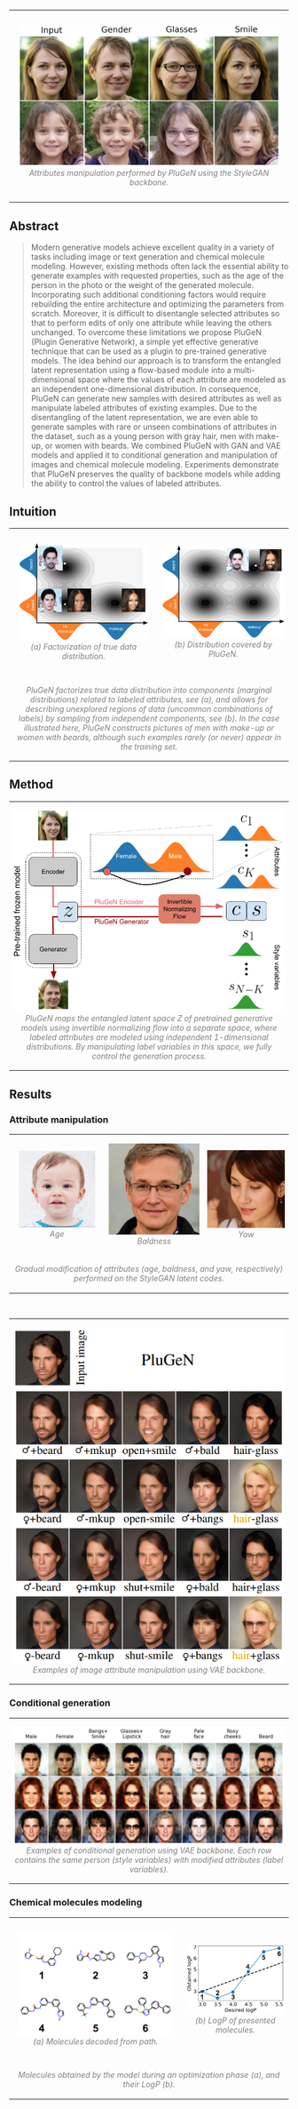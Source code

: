 
<table><tr>
<td> 
  <p align="center" style="padding: 10px">
    <img alt="Forwarding" src="assets/img/attributes_change.png">
    <br>
    <em style="color: grey">Attributes manipulation performed by PluGeN using the StyleGAN backbone.</em>
  </p> 
</td>
</tr></table>

## Abstract 

> Modern generative models achieve excellent quality in a variety of tasks including image or text generation and chemical molecule modeling. However, existing methods often lack the essential ability to generate examples with requested properties, such as the age of the person in the photo or the weight of the generated molecule. Incorporating such additional conditioning factors would require rebuilding the entire architecture and optimizing the parameters from scratch. Moreover, it is difficult to disentangle selected attributes so that to perform edits of only one attribute while leaving the others unchanged. To overcome these limitations we propose PluGeN (Plugin Generative Network), a simple yet effective generative technique that can be used as a plugin to pre-trained generative models. The idea behind our approach is to transform the entangled latent representation using a flow-based module into a multi-dimensional space where the values of each attribute are modeled as an independent one-dimensional distribution. In consequence, PluGeN can generate new samples with desired attributes as well as manipulate labeled attributes of existing examples. Due to the disentangling of the latent representation, we are even able to generate samples with rare or unseen combinations of attributes in the dataset, such as a young person with gray hair, men with make-up, or women with beards. We combined PluGeN with GAN and VAE models and applied it to conditional generation and manipulation of images and chemical molecule modeling. Experiments demonstrate that PluGeN preserves the quality of backbone models while adding the ability to control the values of labeled attributes.

## Intuition

<table>
<tr>
<td> 
  <p align="center" style="padding: 10px">
    <img alt="Forwarding" src="assets/img/PluGEN_2D_9_mod3.png">
    <br>
    <em style="color: grey">(a) Factorization of true data distribution.</em>
  </p> 
</td>
<td> 
  <p align="center">
    <img alt="Routing" src="assets/img/PluGEN_2D_8_mod3.png">
    <br>
    <em style="color: grey">(b) Distribution covered by PluGeN.</em>
  </p> 
</td>
</tr>
<tr>  
    <td colspan="2">
    <p align="center">
        <em style="color: grey">PluGeN factorizes true data distribution into components (marginal distributions) related to labeled attributes, see (a), and allows for describing unexplored regions of data (uncommon combinations of labels) by sampling from independent components, see (b). In the case illustrated here, PluGeN constructs pictures of men with make-up or women with beards, although such examples rarely (or never) appear in the training set.</em>
    </p>
    </td>
</tr>
</table>

## Method

<table><tr>
<td> 
  <p align="center">
    <img alt="Routing" src="assets/img/schemat5.png">
    <br>
    <em style="color: grey">PluGeN maps the entangled latent space Z of pretrained generative models using invertible normalizing flow into a separate space, where labeled attributes are modeled using independent 1-dimensional distributions. By manipulating label variables in this space, we fully control the generation process.</em>
  </p> 
</td>
</tr></table>

## Results

### Attribute manipulation 

<table>
<tr>
<td> 
  <p align="center" style="padding: 10px">
    <img alt="Forwarding" src="assets/img/a.gif">
    <br>
    <em style="color: grey">Age</em>
  </p> 
</td>
<td> 
  <p align="center">
    <img alt="Routing" src="assets/img/h.gif">
    <br>
    <em style="color: grey">Baldness</em>
  </p> 
</td>
<td> 
  <p align="center">
    <img alt="Routing" src="assets/img/r.gif">
    <br>
    <em style="color: grey">Yaw</em>
  </p> 
</td>
</tr>
<tr>  
    <td colspan="3">
    <p align="center">
        <em style="color: grey">Gradual modification of attributes (age, baldness, and yaw, respectively) performed on the StyleGAN latent codes. </em>
    </p>
    </td>
</tr>
</table>

<br>

<table align="center"><tr>
<td> 
  <p align="center">
    <img alt="Routing" src="assets/img/vae-plugen-manipulation.png">
    <br>
    <em style="color: grey"> Examples of image attribute manipulation using VAE backbone.</em>
  </p> 
</td>
</tr></table>

### Conditional generation

<table><tr>
<td> 
  <p align="center">
    <img alt="Routing" src="assets/img/generation_without_frame.png">
    <br>
    <em style="color: grey"> Examples of conditional generation using VAE backbone. Each row contains the same person (style variables) with modified attributes (label variables).</em>
  </p> 
</td>
</tr></table>

### Chemical molecules modeling

<table>
<tr>
<td> 
  <p align="center" style="padding: 10px">
    <img alt="Forwarding" src="assets/img/traverse_mols_v2.png">
    <br>
    <em style="color: grey">(a) Molecules decoded from path.</em>
  </p> 
</td>
<td> 
  <p align="center">
    <img alt="Routing" src="assets/img/traverse_logP_v2.png">
    <br>
    <em style="color: grey">(b) LogP of presented molecules.</em>
  </p> 
</td>
</tr>
<tr>  
    <td colspan="2">
    <p align="center">
        <em style="color: grey"> Molecules obtained by the model during an optimization phase (a), and their LogP (b).</em>
    </p>
    </td>
</tr>
</table>
